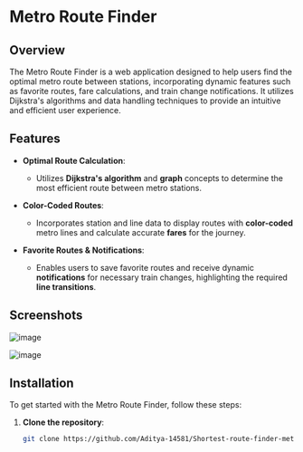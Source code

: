 # Metro Route Finder

## Overview

The Metro Route Finder is a web application designed to help users find the optimal metro route between stations, incorporating dynamic features such as favorite routes, fare calculations, and train change notifications. It utilizes Dijkstra's algorithms and data handling techniques to provide an intuitive and efficient user experience.

## Features

- **Optimal Route Calculation**: 
  - Utilizes **Dijkstra's algorithm** and **graph** concepts to determine the most efficient route between metro stations.

- **Color-Coded Routes**:
  - Incorporates station and line data to display routes with **color-coded** metro lines and calculate accurate **fares** for the journey.

- **Favorite Routes & Notifications**:
  - Enables users to save favorite routes and receive dynamic **notifications** for necessary train changes, highlighting the required **line transitions**.

  
## Screenshots

![image](https://github.com/user-attachments/assets/01b9b141-8305-4a8c-a4df-6aacba3e51e4)


![image](https://github.com/user-attachments/assets/08aa4303-8867-4694-a652-2957d344be7d)


## Installation

To get started with the Metro Route Finder, follow these steps:

1. **Clone the repository**:
   ```bash
   git clone https://github.com/Aditya-14581/Shortest-route-finder-metro-app.git